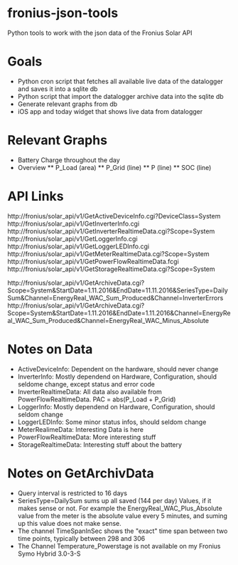 # fronius-json-tools
Python tools to work with the json data of the Fronius Solar API


# Goals
* Python cron script that fetches all available live data of the datalogger and saves it into a sqlite db
* Python script that import the datalogger archive data into the sqlite db
* Generate relevant graphs from db
* iOS app and today widget that shows live data from datalogger

# Relevant Graphs
* Battery Charge throughout the day
* Overview
** P_Load (area)
** P_Grid (line)
** P (line)
** SOC (line)


# API Links
http://fronius/solar_api/v1/GetActiveDeviceInfo.cgi?DeviceClass=System
http://fronius/solar_api/v1/GetInverterInfo.cgi
http://fronius/solar_api/v1/GetInverterRealtimeData.cgi?Scope=System
http://fronius/solar_api/v1/GetLoggerInfo.cgi
http://fronius/solar_api/v1/GetLoggerLEDInfo.cgi
http://fronius/solar_api/v1/GetMeterRealtimeData.cgi?Scope=System
http://fronius/solar_api/v1/GetPowerFlowRealtimeData.fcgi
http://fronius/solar_api/v1/GetStorageRealtimeData.cgi?Scope=System

http://fronius/solar_api/v1/GetArchiveData.cgi?Scope=System&StartDate=1.11.2016&EndDate=11.11.2016&SeriesType=DailySum&Channel=EnergyReal_WAC_Sum_Produced&Channel=InverterErrors
http://fronius/solar_api/v1/GetArchiveData.cgi?Scope=System&StartDate=1.11.2016&EndDate=1.11.2016&Channel=EnergyReal_WAC_Sum_Produced&Channel=EnergyReal_WAC_Minus_Absolute



# Notes on Data
* ActiveDeviceInfo: Dependent on the hardware, should never change
* InverterInfo: Mostly dependend on Hardware, Configuration, should seldome change, except status and error code
* InverterRealtimeData: All data also available from PowerFlowRealtimeData.
  PAC = abs(P_Load + P_Grid)
* LoggerInfo: Mostly dependend on Hardware, Configuration, should seldom change
* LoggerLEDInfo: Some minor status infos, should seldom change
* MeterRealimeData: Interesting Data is here
* PowerFlowRealtimeData: More interesting stuff
* StorageRealtimeData: Interesting stuff about the battery


# Notes on GetArchivData
* Query interval is restricted to 16 days
* SeriesType=DailySum sums up all saved (144 per day) Values, if it makes sense or not. For example the EnergyReal_WAC_Plus_Absolute value from the meter is the absolute value every 5 minutes, and suming up this value does not make sense.
* The channel TimeSpanInSec shows the "exact" time span between two time points, typically between 298 and 306
* The Channel Temperature_Powerstage is not available on my Fronius Symo Hybrid 3.0-3-S

